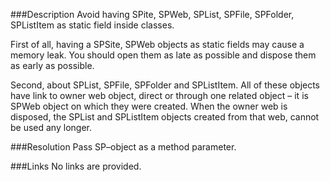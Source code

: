 ﻿<properties 
	pageTitle="RESP510234: Static SP-object used as field" 
    pageName="resp510234"
    parentPageId="csharp"
/>

###Description
Avoid having SPite, SPWeb, SPList, SPFile, SPFolder, SPListItem as static field inside classes.

First of all, having a SPSite, SPWeb objects as static fields may cause a memory leak. You should open them as late as possible and dispose them as early as possible.

Second, about SPList, SPFile, SPFolder and SPListItem. All of these objects have link to owner web object, direct or through one related object – it is SPWeb object on which they were created. When the owner web is disposed, the SPList and SPListItem objects created from that web, cannot be used any longer.

###Resolution
Pass SP–object as a method parameter.

###Links
No links are provided.